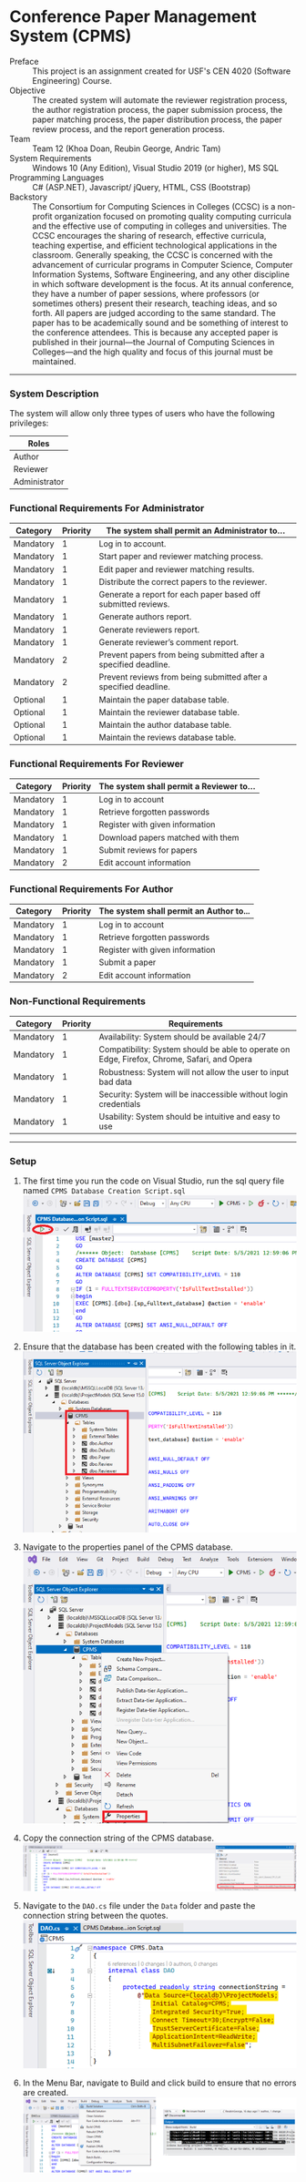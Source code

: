 # Conference Paper Management System (CPMS)

<dl>
  <dt>Preface</dt>
  <dd>This project is an assignment created for USF's CEN 4020 (Software Engineering) Course.</dd>
  
  <dt>Objective</dt>
  <dd>The created system will automate the reviewer registration process, the author registration process, the paper submission process, the paper matching process, the paper distribution process, the paper review process, and the report generation process.</dd>
  
  <dt>Team</dt>
  <dd>Team 12 (Khoa Doan, Reubin George, Andric Tam)</dd>
  
  <dt>System Requirements</dt>
  <dd>Windows 10 (Any Edition), Visual Studio 2019 (or higher), MS SQL</dd>
  
  <dt>Programming Languages</dt>
  <dd>C# (ASP.NET), Javascript/ jQuery, HTML, CSS (Bootstrap)</dd>
  
  <dt>Backstory</dt>
  <dd>The Consortium for Computing Sciences in Colleges (CCSC) is a non-profit organization focused on promoting quality computing curricula and the effective use of computing in colleges and universities. The CCSC encourages the sharing of research, effective curricula, teaching expertise, and efficient technological applications in the classroom. Generally speaking, the CCSC is concerned with the advancement of curricular programs in Computer Science, Computer Information Systems, Software Engineering, and any other discipline in which software development is the focus. At its annual conference, they have a number of paper sessions, where professors (or sometimes others) present their research, teaching ideas, and so forth. All papers are judged according to the same standard. The paper has to be academically sound and be something of interest to the conference attendees. This is because any accepted paper is published in their journal—the Journal of Computing Sciences in Colleges—and the high quality and focus of this journal must be maintained.</dd>
</dl>

---
### System Description

The system will allow only three types of users who have the following privileges:

| Roles         | 
| ------------- |
| Author        | 
| Reviewer      | 
| Administrator | 

### Functional Requirements For Administrator

| **Category** | **Priority** | **The system shall permit an Administrator to…**                 |
|--------------|--------------|------------------------------------------------------------------|
| Mandatory    | 1            | Log in to account.                                               |
| Mandatory    | 1            | Start paper and reviewer matching process.                       |
| Mandatory    | 1            | Edit paper and reviewer matching results.                        |
| Mandatory    | 1            | Distribute the correct papers to the reviewer.                   |
| Mandatory    | 1            | Generate a report for each paper based off submitted reviews.    |
| Mandatory    | 1            | Generate authors report.                                         |
| Mandatory    | 1            | Generate reviewers report.                                       |
| Mandatory    | 1            | Generate reviewer’s comment report.                              |
| Mandatory    | 2            | Prevent papers from being submitted after a specified deadline.  |
| Mandatory    | 2            | Prevent reviews from being submitted after a specified deadline. |
| Optional     | 1            | Maintain the paper database table.                               |
| Optional     | 1            | Maintain the reviewer database table.                            |
| Optional     | 1            | Maintain the author database table.                              |
| Optional     | 1            | Maintain the reviews database table.                             |

### Functional Requirements For Reviewer

| **Category** | **Priority** | **The system shall permit a Reviewer to…** |
|--------------|--------------|--------------------------------------------|
| Mandatory    | 1            | Log in to account                          |
| Mandatory    | 1            | Retrieve forgotten passwords               |
| Mandatory    | 1            | Register with given information            |
| Mandatory    | 1            | Download papers matched with them          |
| Mandatory    | 1            | Submit reviews for papers                  |
| Mandatory    | 2            | Edit account information                   |

### Functional Requirements For Author

| **Category** | **Priority** | **The system shall permit an Author to...** |
|--------------|--------------|---------------------------------------------|
| Mandatory    | 1            | Log in to account                           |
| Mandatory    | 1            | Retrieve forgotten passwords                |
| Mandatory    | 1            | Register with given information             |
| Mandatory    | 1            | Submit a paper                              |
| Mandatory    | 2            | Edit account information                    |

### Non-Functional Requirements

| **Category** | **Priority** | **Requirements**                                                                            |
|--------------|--------------|---------------------------------------------------------------------------------------------|
| Mandatory    | 1            | Availability: System should be available 24/7                                               |
| Mandatory    | 1            | Compatibility: System should be able to operate on Edge, Firefox, Chrome, Safari, and Opera |
| Mandatory    | 1            | Robustness: System will not allow the user to input bad data                                |
| Mandatory    | 1            | Security: System will be inaccessible without login credentials                             |
| Mandatory    | 1            | Usability: System should be intuitive and easy to use                                       |

---
### Setup

1. The first time you run the code on Visual Studio, run the sql query file named `CPMS Database Creation Script.sql` ![SQL QUERY](https://github.com/reubingeorge/CPMS/blob/master/Screenshots/run_sql_query.png?raw=true "Running SQL Query to create a database")

2. Ensure that the database has been created with the following tables in it. ![SQL Tables](https://github.com/reubingeorge/CPMS/blob/master/Screenshots/database_creations.png?raw=true "Database Tables")

3. Navigate to the properties panel of the CPMS database. ![SQL DB Properites](https://github.com/reubingeorge/CPMS/blob/master/Screenshots/sql_database_properties.png?raw=true "SQL DB Properties Panel")

4. Copy the connection string of the CPMS database. ![SQL DB Properites](https://github.com/reubingeorge/CPMS/blob/master/Screenshots/sql_database_connection_string.png?raw=true "SQL DB Connection String")

5. Navigate to the `DAO.cs` file under the `Data` folder and paste the connection string between the quotes. ![DAO.cs file](https://github.com/reubingeorge/CPMS/blob/master/Screenshots/sql_DAO_connection_string.png?raw=true "Connection string in DAO.cs")

6. In the Menu Bar, navigate to Build and click build to ensure that no errors are created. ![Successful Build](https://github.com/reubingeorge/CPMS/blob/master/Screenshots/successful_build.png?raw=true "Successful Build")
